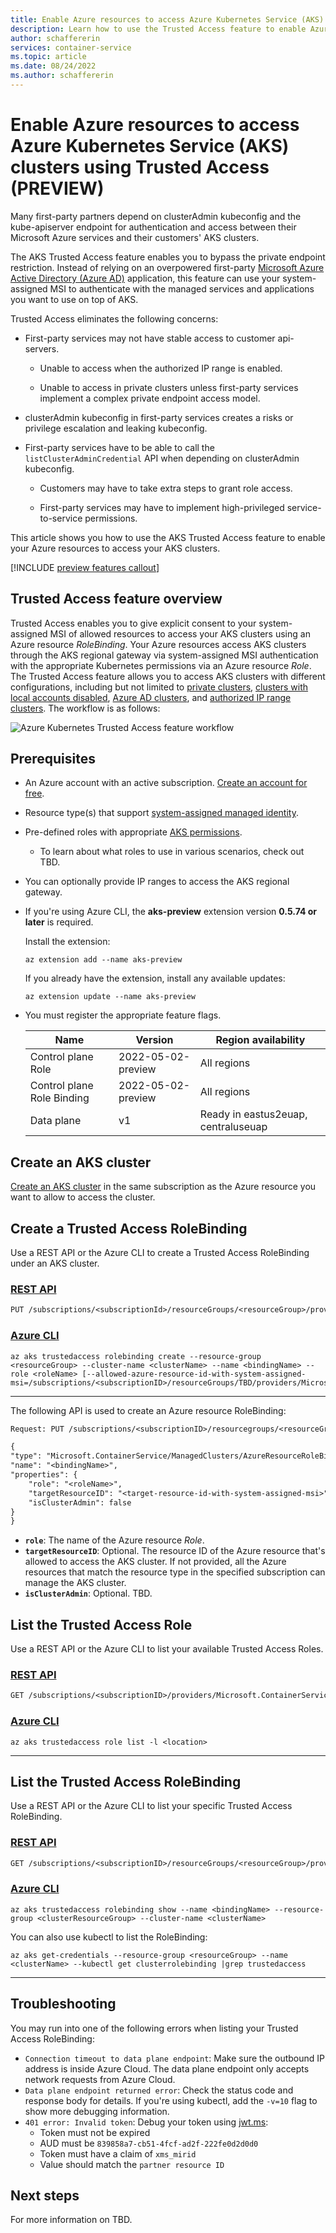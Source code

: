 ```yaml
---
title: Enable Azure resources to access Azure Kubernetes Service (AKS) clusters using Trusted Access
description: Learn how to use the Trusted Access feature to enable Azure resources to access Azure Kubernetes Service (AKS) clusters.
author: schaffererin
services: container-service
ms.topic: article
ms.date: 08/24/2022
ms.author: schaffererin
---
```


# Enable Azure resources to access Azure Kubernetes Service (AKS) clusters using Trusted Access (PREVIEW)

Many first-party partners depend on clusterAdmin kubeconfig and the kube-apiserver endpoint for authentication and access between their Microsoft Azure services and their customers' AKS clusters.

The AKS Trusted Access feature enables you to bypass the private endpoint restriction. Instead of relying on an overpowered first-party [Microsoft Azure Active Directory (Azure AD)](../active-directory/fundamentals/active-directory-whatis.md) application, this feature can use your system-assigned MSI to authenticate with the managed services and applications you want to use on top of AKS.

Trusted Access eliminates the following concerns:

* First-party services may not have stable access to customer api-servers.

  * Unable to access when the authorized IP range is enabled.

  * Unable to access in private clusters unless first-party services implement a complex private endpoint access model.

* clusterAdmin kubeconfig in first-party services creates a risks or privilege escalation and leaking kubeconfig.

* First-party services have to be able to call the `listClusterAdminCredential` API when depending on clusterAdmin kubeconfig.

  * Customers may have to take extra steps to grant role access.

  * First-party services may have to implement high-privileged service-to-service permissions.

This article shows you how to use the AKS Trusted Access feature to enable your Azure resources to access your AKS clusters.

[!INCLUDE [preview features callout](./includes/preview/preview-callout.md)]

## Trusted Access feature overview

Trusted Access enables you to give explicit consent to your system-assigned MSI of allowed resources to access your AKS clusters using an Azure resource *RoleBinding*. Your Azure resources access AKS clusters through the AKS regional gateway via system-assigned MSI authentication with the appropriate Kubernetes permissions via an Azure resource *Role*. The Trusted Access feature allows you to access AKS clusters with different configurations, including but not limited to [private clusters](private-clusters.md), [clusters with local accounts disabled](https://azure.microsoft.com/updates/public-preview-create-aks-clusters-without-local-user-accounts-2/), [Azure AD clusters](azure-ad-integration-cli.md), and [authorized IP range clusters](api-server-authorized-ip-ranges.md). The workflow is as follows:

![Azure Kubernetes Trusted Access feature workflow](media/trusted-access-feature/aks_trusted_access_workflow.png)

## Prerequisites

* An Azure account with an active subscription. [Create an account for free](https://azure.microsoft.com/free/?WT.mc_id=A261C142F).
* Resource type(s) that support [system-assigned managed identity](../active-directory/managed-identities-azure-resources/overview.md).
* Pre-defined roles with appropriate [AKS permissions](concepts-identity.md).
  * To learn about what roles to use in various scenarios, check out TBD.
* You can optionally provide IP ranges to access the AKS regional gateway.
* If you're using Azure CLI, the **aks-preview** extension version **0.5.74 or later** is required.

    Install the extension:
  
    ```azurecli
    az extension add --name aks-preview
    ```

    If you already have the extension, install any available updates:

    ```azurecli
    az extension update --name aks-preview
    ```

* You must register the appropriate feature flags.

    | Name | Version | Region availability |
    |---|---|---|
    | Control plane Role | 2022-05-02-preview | All regions |
    | Control plane Role Binding | 2022-05-02-preview | All regions |
    | Data plane | v1 | Ready in eastus2euap, centraluseuap |

## Create an AKS cluster

[Create an AKS cluster](tutorial-kubernetes-deploy-cluster.md) in the same subscription as the Azure resource you want to allow to access the cluster.

## Create a Trusted Access RoleBinding

Use a REST API or the Azure CLI to create a Trusted Access RoleBinding under an AKS cluster.

### [REST API](#tab/rest-api)

```rest
PUT /subscriptions/<subscriptionId>/resourceGroups/<resourceGroup>/providers/Microsoft.ContainerService/managedClusters/<clusterName>/trustedAccessRoleBindings/<bindingName>
```

### [Azure CLI](#tab/azure-cli)

```azurecli
az aks trustedaccess rolebinding create --resource-group <resourceGroup> --cluster-name <clusterName> --name <bindingName> --role <roleName> [--allowed-azure-resource-id-with-system-assigned-msi=/subscriptions/<subscriptionID>/resourceGroups/TBD/providers/Microsoft.ContainerService/managedClusters/<clusterName>]
```

---

The following API is used to create an Azure resource RoleBinding:

```rest
Request: PUT /subscriptions/<subscriptionID>/resourcegroups/<resourceGroup>/providers/Microsoft.ContainerService/managedClusters/<clusterName>/azureResourceRoleBindings/<bindingName>

{
"type": "Microsoft.ContainerService/ManagedClusters/AzureResourceRoleBindings",
"name": "<bindingName>",
"properties": {
    "role": "<roleName>",
    "targetResourceID": "<target-resource-id-with-system-assigned-msi>",
    "isClusterAdmin": false
} 
}
```

* **`role`**: The name of the Azure resource *Role*.
* **`targetResourceID`**: Optional. The resource ID of the Azure resource that's allowed to access the AKS cluster. If not provided, all the Azure resources that match the resource type in the specified subscription can manage the AKS cluster.
* **`isClusterAdmin`**: Optional. TBD.

## List the Trusted Access Role

Use a REST API or the Azure CLI to list your available Trusted Access Roles.

### [REST API](#tab/rest-api)

```rest
GET /subscriptions/<subscriptionID>/providers/Microsoft.ContainerService/locations/<location>/trustedAccessRoles
```

### [Azure CLI](#tab/azure-cli)

```azurecli
az aks trustedaccess role list -l <location>
```

---

## List the Trusted Access RoleBinding

Use a REST API or the Azure CLI to list your specific Trusted Access RoleBinding.

### [REST API](#tab/rest-api)

```rest
GET /subscriptions/<subscriptionID>/resourceGroups/<resourceGroup>/providers/Microsoft.ContainerService/managedClusters/<clusterName>/trustedAccessRoleBindings
```

### [Azure CLI](#tab/azure-cli)

```azurecli
az aks trustedaccess rolebinding show --name <bindingName> --resource-group <clusterResourceGroup> --cluster-name <clusterName>
```

You can also use kubectl to list the RoleBinding:

```azurecli
az aks get-credentials --resource-group <resourceGroup> --name <clusterName> --kubectl get clusterrolebinding |grep trustedaccess
```

---

## Troubleshooting

You may run into one of the following errors when listing your Trusted Access RoleBinding:

* `Connection timeout to data plane endpoint`: Make sure the outbound IP address is inside Azure Cloud. The data plane endpoint only accepts network requests from Azure Cloud.
* `Data plane endpoint returned error`: Check the status code and response body for details. If you're using kubectl, add the `-v=10` flag to show more debugging information.
* `401 error: Invalid token`: Debug your token using [jwt.ms](https://jwt.ms/):
  * Token must not be expired
  * AUD must be `839858a7-cb51-4fcf-ad2f-222fe0d2d0d0`
  * Token must have a claim of `xms_mirid`
  * Value should match the `partner resource ID`

## Next steps

For more information on TBD.
